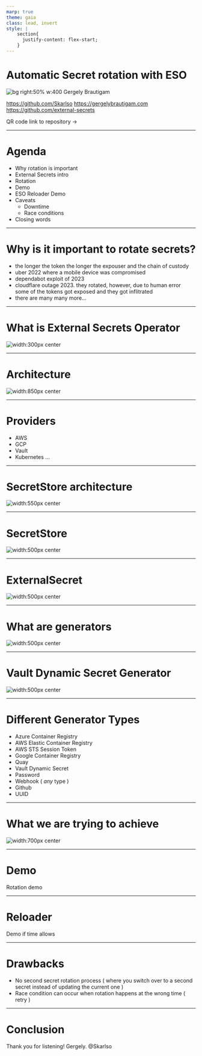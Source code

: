 ```yaml
---
marp: true
theme: gaia
class: lead, invert
style: |
    section{
      justify-content: flex-start;
    }
---
```


# Automatic Secret rotation with ESO
<style scoped>
section {
    font-size: 30px;
}
</style>
![bg right:50% w:400](qr-code.png)
Gergely Brautigam 

https://github.com/Skarlso
https://gergelybrautigam.com 
https://github.com/external-secrets

QR code link to repository ->

---

# Agenda

- Why rotation is important
- External Secrets intro
- Rotation
- Demo
- ESO Reloader Demo
- Caveats
    - Downtime
    - Race conditions
- Closing words

---

# Why is it important to rotate secrets?

- the longer the token the longer the expouser and the chain of custody
- uber 2022 where a mobile device was compromised
- dependabot exploit of 2023
- cloudflare outage 2023. they rotated, however, due to human error some of the tokens
got exposed and they got inflitrated
- there are many many more...

---

# What is External Secrets Operator

<style>
img[alt~="center"] {
  display: block;
  margin: 0 auto;
}
</style>

![width:300px center](secrets.png)

<!-- ![bg](secrets.png) -->

---

# Architecture

![width:850px center](diagrams-high-level-simple.png)

---

# Providers

- AWS
- GCP
- Vault
- Kubernetes
...

---

# SecretStore architecture

![width:550px center](secret-store.png)

---

# SecretStore

![width:500px center](secretstore.png)

---

# ExternalSecret

![width:500px center](externalsecret.png)

---

# What are generators

![width:500px center](generators_architecture.png)

---

# Vault Dynamic Secret Generator

![width:500px center](vault-generator.png)

---

# Different Generator Types
<style scoped>
section {
    font-size: 30px;
}
</style>

- Azure Container Registry
- AWS Elastic Container Registry
- AWS STS Session Token
- Google Container Registry
- Quay
- Vault Dynamic Secret
- Password
- Webhook ( _any_ type )
- Github
- UUID

---

# What we are trying to achieve

![width:700px center](demo-arch.png)

---

# Demo

Rotation demo

---

# Reloader

Demo if time allows

---

# Drawbacks

- No second secret rotation process ( where you switch over to a second secret instead of updating
the current one )
- Race condition can occur when rotation happens at the wrong time ( retry )

---

# Conclusion

Thank you for listening!
Gergely.
@Skarlso
